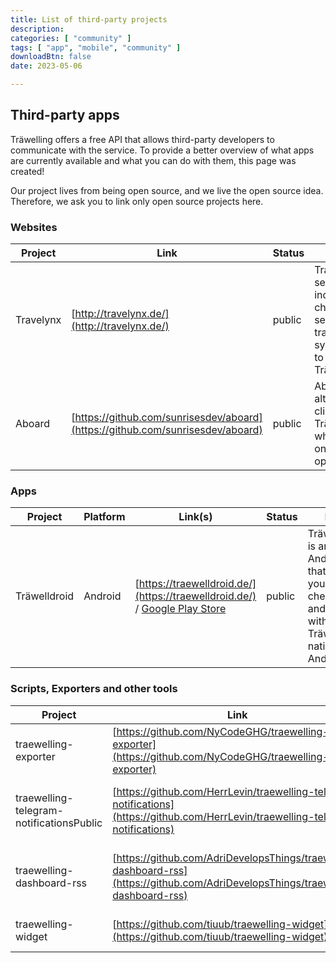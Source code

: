 ```yaml
---
title: List of third-party projects
description:
categories: [ "community" ]
tags: [ "app", "mobile", "community" ]
downloadBtn: false
date: 2023-05-06

---
```


## Third-party apps

Träwelling offers a free API that allows third-party developers to communicate with the service.
To provide a better overview of what apps are currently available and what you can do with them, this page was created!

Our project lives from being open source, and we live the open source idea.
Therefore, we ask you to link only open source projects here.

### Websites

| Project   | Link                                                                           | Status | Infos                                                                                                               |
|-----------|--------------------------------------------------------------------------------|--------|---------------------------------------------------------------------------------------------------------------------|
| Travelynx | [http://travelynx.de/](http://travelynx.de/)                                   | public | Travelynx is a separate, independent check-in service for trains. It offers synchronization to and from Träwelling. |
| Aboard    | [https://github.com/sunrisesdev/aboard](https://github.com/sunrisesdev/aboard) | public | Aboard is an alternative web client for Träwelling, which focuses on mobile operation.                              |

### Apps

| Project      | Platform | Link(s)                                                                                                                                         | Status | Infos                                                                                                        |
|--------------|----------|-------------------------------------------------------------------------------------------------------------------------------------------------|--------|--------------------------------------------------------------------------------------------------------------|
| Träwelldroid | Android  | [https://traewelldroid.de/](https://traewelldroid.de/) / [Google Play Store](https://play.google.com/store/apps/details?id=de.hbch.traewelling) | public | Träwelldroid is an Android app that allows you to check in and interact with Träwelling natively on Android. |

### Scripts, Exporters and other tools

| Project                                  | Link                                                                                                                               | Infos                                             |
|------------------------------------------|------------------------------------------------------------------------------------------------------------------------------------|---------------------------------------------------|
| traewelling-exporter                     | [https://github.com/NyCodeGHG/traewelling-exporter](https://github.com/NyCodeGHG/traewelling-exporter)                             | Prometheus Exporter for journeys                  |
| traewelling-telegram-notificationsPublic | [https://github.com/HerrLevin/traewelling-telegram-notifications](https://github.com/HerrLevin/traewelling-telegram-notifications) | No description, website, or topics provided.      |
| traewelling-dashboard-rss                | [https://github.com/AdriDevelopsThings/traewelling-dashboard-rss](https://github.com/AdriDevelopsThings/traewelling-dashboard-rss) | Create a RSS feed from your traewelling dashboard |
| traewelling-widget                       | [https://github.com/tiuub/traewelling-widget](https://github.com/tiuub/traewelling-widget)                                         | An iOS widget for Träwelling                      |
